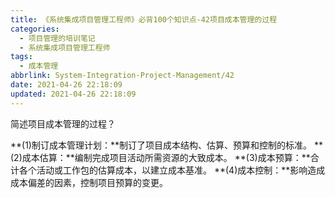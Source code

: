 ```yaml
---
title: 《系统集成项目管理工程师》必背100个知识点-42项目成本管理的过程
categories:
  - 项目管理的培训笔记
  - 系统集成项目管理工程师
tags:
  - 成本管理
abbrlink: System-Integration-Project-Management/42
date: 2021-04-26 22:18:09
updated: 2021-04-26 22:18:09
---
```


简述项目成本管理的过程？

**(1)制订成本管理计划：**制订了项目成本结构、估算、预算和控制的标准。
**(2)成本估算：**编制完成项目活动所需资源的大致成本。
**(3)成本预算：**合计各个活动或工作包的估算成本，以建立成本基准。
**(4)成本控制：**影响造成成本偏差的因素，控制项目预算的变更。
